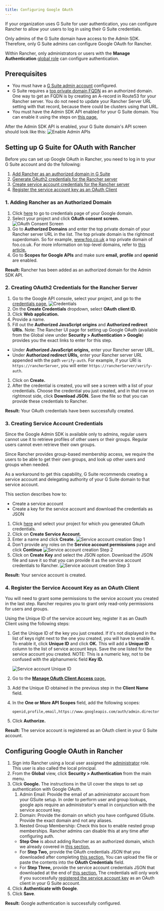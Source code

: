 ```yaml
---
title: Configuring Google OAuth
---
```


<head> 
  <link rel="canonical" href="https://ranchermanager.docs.rancher.com/how-to-guides/new-user-guides/authentication-permissions-and-global-configuration/authentication-config/configure-google-oauth"/>
</head>

If your organization uses G Suite for user authentication, you can configure Rancher to allow your users to log in using their G Suite credentials.

Only admins of the G Suite domain have access to the Admin SDK. Therefore, only G Suite admins can configure Google OAuth for Rancher.

Within Rancher, only administrators or users with the **Manage Authentication** [global role](../../manage-role-based-access-control-rbac/global-permissions.md) can configure authentication.

## Prerequisites
- You must have a [G Suite admin account](https://admin.google.com) configured.
- G Suite requires a [top private domain FQDN](https://github.com/google/guava/wiki/InternetDomainNameExplained#public-suffixes-and-private-domains) as an authorized domain. One way to get an FQDN is by creating an A-record in Route53 for your Rancher server. You do not need to update your Rancher Server URL setting with that record, because there could be clusters using that URL.
- You must have the Admin SDK API enabled for your G Suite domain. You can enable it using the steps on [this page.](https://support.google.com/a/answer/60757?hl=en)

After the Admin SDK API is enabled, your G Suite domain's API screen should look like this:
![Enable Admin APIs](/img/Google-Enable-APIs-Screen.png)

## Setting up G Suite for OAuth with Rancher
Before you can set up Google OAuth in Rancher, you need to log in to your G Suite account and do the following:

1. [Add Rancher as an authorized domain in G Suite](#1-adding-rancher-as-an-authorized-domain)
1. [Generate OAuth2 credentials for the Rancher server](#2-creating-oauth2-credentials-for-the-rancher-server)
1. [Create service account credentials for the Rancher server](#3-creating-service-account-credentials)
1. [Register the service account key as an OAuth Client](#4-register-the-service-account-key-as-an-oauth-client)

### 1. Adding Rancher as an Authorized Domain
1. Click [here](https://console.developers.google.com/apis/credentials) to go to credentials page of your Google domain.
1. Select your project and click **OAuth consent screen.**
![OAuth Consent Screen](/img/Google-OAuth-consent-screen-tab.png)
1. Go to **Authorized Domains** and enter the top private domain of your Rancher server URL in the list. The top private domain is the rightmost superdomain. So for example, www.foo.co.uk a top private domain of foo.co.uk. For more information on top-level domains, refer to [this article.](https://github.com/google/guava/wiki/InternetDomainNameExplained#public-suffixes-and-private-domains)
1. Go to **Scopes for Google APIs** and make sure **email,** **profile** and **openid** are enabled.

**Result:** Rancher has been added as an authorized domain for the Admin SDK API.

### 2. Creating OAuth2 Credentials for the Rancher Server
1. Go to the Google API console, select your project, and go to the [credentials page.](https://console.developers.google.com/apis/credentials)
![Credentials](/img/Google-Credentials-tab.png)
1. On the **Create Credentials** dropdown, select **OAuth client ID.**
1. Click **Web application.**
1. Provide a name.
1. Fill out the **Authorized JavaScript origins** and **Authorized redirect URIs.** Note: The Rancher UI page for setting up Google OAuth (available from the Global view under **Security > Authentication > Google**) provides you the exact links to enter for this step.
 - Under **Authorized JavaScript origins,** enter your Rancher server URL.
 - Under **Authorized redirect URIs,** enter your Rancher server URL appended with the path `verify-auth`. For example, if your URI is `https://rancherServer`, you will enter `https://rancherServer/verify-auth`.
1. Click on **Create.**
1. After the credential is created, you will see a screen with a list of your credentials. Choose the credential you just created, and in that row on rightmost side, click **Download JSON.** Save the file so that you can provide these credentials to Rancher.

**Result:** Your OAuth credentials have been successfully created.

### 3. Creating Service Account Credentials
Since the Google Admin SDK is available only to admins, regular users cannot use it to retrieve profiles of other users or their groups. Regular users cannot even retrieve their own groups.

Since Rancher provides group-based membership access, we require the users to be able to get their own groups, and look up other users and groups when needed.

As a workaround to get this capability, G Suite recommends creating a service account and delegating authority of your G Suite domain to that service account.

This section describes how to:

- Create a service account
- Create a key for the service account and download the credentials as JSON

1. Click [here](https://console.developers.google.com/iam-admin/serviceaccounts) and select your project for which you generated OAuth credentials.
1. Click on **Create Service Account.**
1. Enter a name and click **Create.**
![Service account creation Step 1](/img/Google-svc-acc-step1.png)
1. Don't provide any roles on the **Service account permissions** page and click **Continue**
![Service account creation Step 2](/img/Google-svc-acc-step2.png)
1. Click on **Create Key** and select the JSON option. Download the JSON file and save it so that you can provide it as the service account credentials to Rancher.
![Service account creation Step 3](/img/Google-svc-acc-step3-key-creation.png)

**Result:** Your service account is created.

### 4. Register the Service Account Key as an OAuth Client

You will need to grant some permissions to the service account you created in the last step. Rancher requires you to grant only read-only permissions for users and groups.

Using the Unique ID of the service account key, register it as an Oauth Client using the following steps:

1. Get the Unique ID of the key you just created. If it's not displayed in the list of keys right next to the one you created, you will have to enable it. To enable it, click **Unique ID** and click **OK.** This will add a **Unique ID** column to the list of service account keys. Save the one listed for the service account you created. NOTE: This is a numeric key, not to be confused with the alphanumeric field **Key ID.**

    ![Service account Unique ID](/img/Google-Select-UniqueID-column.png)
1. Go to the [**Manage OAuth Client Access** page.](https://admin.google.com/AdminHome?chromeless=1#OGX:ManageOauthClients)
1. Add the Unique ID obtained in the previous step in the **Client Name** field.
1. In the **One or More API Scopes** field, add the following scopes:
    ```
    openid,profile,email,https://www.googleapis.com/auth/admin.directory.user.readonly,https://www.googleapis.com/auth/admin.directory.group.readonly
    ```
1. Click **Authorize.**

**Result:** The service account is registered as an OAuth client in your G Suite account.

## Configuring Google OAuth in Rancher

1. Sign into Rancher using a local user assigned the [administrator](../../manage-role-based-access-control-rbac/global-permissions.md) role. This user is also called the local principal.
1.	From the **Global** view, click **Security > Authentication** from the main menu.
1. Click **Google.** The instructions in the UI cover the steps to set up authentication with Google OAuth.
    1. Admin Email: Provide the email of an administrator account from your GSuite setup. In order to perform user and group lookups, google apis require an administrator's email in conjunction with the service account key.
    1. Domain: Provide the domain on which you have configured GSuite. Provide the exact domain and not any aliases.
    1. Nested Group Membership: Check this box to enable nested group memberships. Rancher admins can disable this at any time after configuring auth.
   - **Step One** is about adding Rancher as an authorized domain, which we already covered in [this section.](#1-adding-rancher-as-an-authorized-domain)
   - For **Step Two,** provide the OAuth credentials JSON that you downloaded after completing [this section.](#2-creating-oauth2-credentials-for-the-rancher-server) You can upload the file or paste the contents into the **OAuth Credentials** field.
   - For **Step Three,** provide the service account credentials JSON that downloaded at the end of [this section.](#3-creating-service-account-credentials) The credentials will only work if you successfully [registered the service account key](#4-register-the-service-account-key-as-an-oauth-client) as an OAuth client in your G Suite account.
1.	Click **Authenticate with Google**.
1.	Click **Save**.

**Result:** Google authentication is successfully configured.
